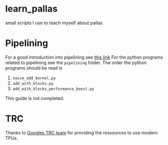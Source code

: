 # learn_pallas
small scripts I use to teach myself about pallas

# Pipelining

For a good introduction into pipelining see [this link](https://jax.readthedocs.io/en/latest/pallas/tpu/pipelining.html)
For the python programs related to pipelining see the `pipelining` folder.
The order the python programs should be read is 

1) `naive_add_kernel.py`
2) `add_with_blocks.py`
3) `add_with_blocks_performance_boost.py`

This guide is not completed.


# TRC
Thanks to [Googles TRC team](https://sites.research.google/trc/about/) for providing the ressources to use modern TPUs.
